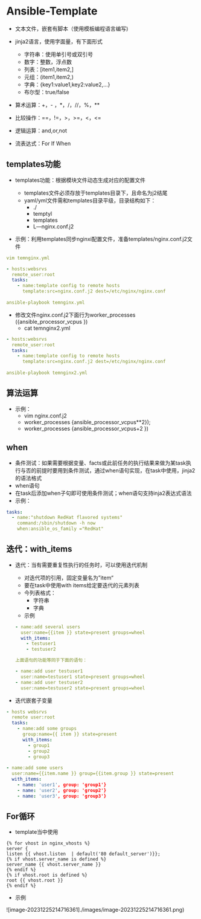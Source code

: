 # Ansible-Template

- 文本文件，嵌套有脚本（使用模板编程语言编写)
- jinja2语言，使用字面量，有下面形式
  - 字符串：使用单引号或双引号
  - 数字：整数，浮点数
  - 列表：[item1,item2,]
  - 元组：(item1,item2,)
  - 字典：{key1:value1,key2:value2,…}
  - 布尔型：true/false

- 算术运算：+，- ，*，/，//，%，**
- 比较操作：==，!=，>，>=，<，<=
- 逻辑运算：and,or,not
- 流表达式：For If When

## templates功能

- templates功能：根据模块文件动态生成对应的配置文件
  - templates文件必须存放于templates目录下，且命名为j2结尾
  - yaml/yml文件需和templates目录平级，目录结构如下：
    - ./
    - temptyl
    - templates
    - L—nginx.conf.j2


- 示例：利用templates同步nginxi配置文件，准备templates/nginx.conf.j2文件

```yaml
vim temnginx.yml

- hosts:websrvs
  remote_user:root
  tasks:
    - name:template config to remote hosts
      template:src=nginx.conf.j2 dest=/etc/nginx/nginx.conf
      
ansible-playbook temnginx.yml
```

- 修改文件nginx.conf.j2下面行为worker_processes ({ansible_processor_vcpus })
  - cat temnginx2.yml

```yaml
- hosts:websrvs
  remote_user:root
  tasks:
    - name:template config to remote hosts
      template:src=nginx.conf.j2 dest=/etc/nginx/nginx.conf
    
ansible-playbook temnginx2.yml
```

## 算法运算

- 示例：
  - vim nginx.conf.j2
  - worker_processes {ansible_processor_vcpus**2});
  - worker_processes {ansible_processor_vcpus+2 })

## when

- 条件测试：如果需要根据变量、facts或此前任务的执行结果来做为某task执行与否的前提时要用到条件测试，通过when语句实现，在task中使用，jinja2的语法格式
- when语句
- 在task后添加when子句即可使用条件测试；when语句支持inja2表达式语法
- 示例：

```yaml
tasks:
  - name:"shutdown RedHat flavored systems"
    command:/sbin/shutdown -h now
    when:ansible_os_family ="RedHat"
```

## 迭代：with_items

- 迭代：当有需要重复性执行的任务时，可以使用迭代机制

  - 对迭代项的引用，固定变量名为”item“
  - 要在task中使用with items给定要迭代的元素列表
  - 今列表格式：
    - 字符串
    - 字典
  - 示例

  ```yaml
  - name:add several users
    user:name={{item }} state=present groups=wheel
    with_items:
      - testuser1
      - testuser2
  
  上面语句的功能等同于下面的语句：
  
  - name:add user testuser1
    user:name=testuser1 state=present groups=wheel
  - name:add user testuser2
    user:name=testuser2 state=present groups=wheel

- 迭代嵌套子变量

```yaml
- hosts websrvs
  remote user:root
  tasks:
  	- name:add some groups
      group:name={{ item }} state=present
      with_items:
        - group1
        - group2
        - group3
    
- name:add some users
  user:name={{item.name }} group={{item.group }} state=present
  with_items:
  	- name: 'user1', group: 'group1'}
    - name: 'user2', group: 'group2'}
    - name: 'user3', group: 'group3'}
```

## For循环

- template当中使用

```
{% for vhost in nginx_vhosts %}
server { 
listen {{ vhost.listen  | default('80 default_server')}};
{% if vhost.server_name is defined %}
server_name {{ vhost.server_name }}
{% endif %}
{% if vhost.root is defined %}
root {{ vhost.root }}
{% endif %}
```

- 示例

![image-20231225214716361]./images/image-20231225214716361.png)

